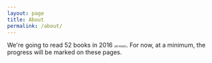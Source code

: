 ```yaml
---
layout: page
title: About
permalink: /about/
---
```

 
We're going to read 52 books in 2016 <small><small><small><small>(at least)</small></small></small></small>.  For now, at a minimum, the progress will be marked on these pages.
